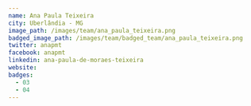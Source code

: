 ```yaml
---
name: Ana Paula Teixeira
city: Uberlândia - MG
image_path: /images/team/ana_paula_teixeira.png
badged_image_path: /images/team/badged_team/ana_paula_teixeira.png
twitter: anapmt
facebook: anapmt
linkedin: ana-paula-de-moraes-teixeira
website:
badges:
  - 03
  - 04
---
```

